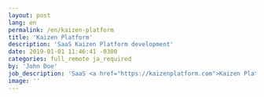 ```yaml
---
layout: post
lang: en
permalink: /en/kaizen-platform
title: 'Kaizen Platform'
description: 'SaaS Kaizen Platform development'
date: 2019-01-01 11:46:41 -0300
categories: full_remote ja_required
by: 'John Doe'
job_description: 'SaaS <a href="https://kaizenplatform.com">Kaizen Platform</a> development'
image: ''
---
```

